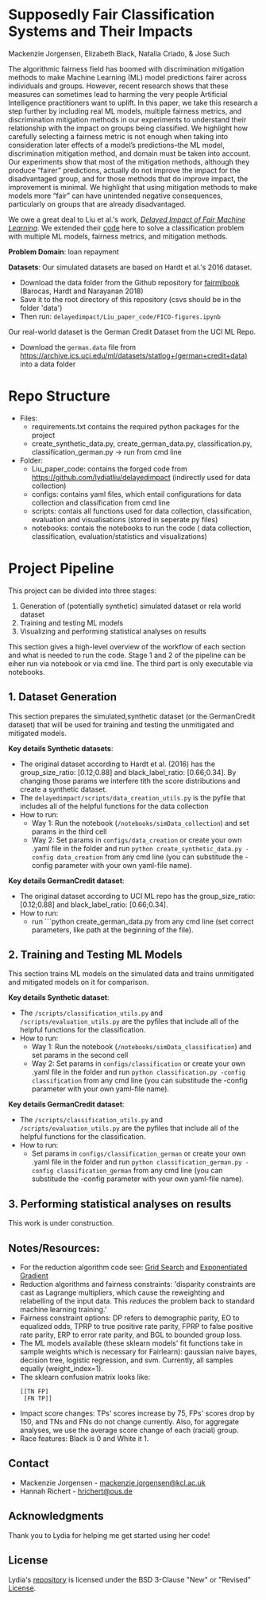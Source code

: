# Supposedly Fair Classification Systems and Their Impacts
Mackenzie Jorgensen, Elizabeth Black, Natalia Criado, & Jose Such

The algorithmic fairness field has boomed with discrimination mitigation methods to make Machine Learning (ML) model
predictions fairer across individuals and groups. However, recent research shows that these measures can sometimes lead
to harming the very people Artificial Intelligence practitioners want to uplift. In this paper, we take this research a step
further by including real ML models, multiple fairness metrics, and discrimination mitigation methods in our experiments to
understand their relationship with the impact on groups being classified. We highlight how carefully selecting a fairness
metric is not enough when taking into consideration later effects of a model’s predictions–the ML model, discrimination
mitigation method, and domain must be taken into account. Our experiments show that most of the mitigation methods,
although they produce “fairer” predictions, actually do not improve the impact for the disadvantaged group, and for those
methods that do improve impact, the improvement is minimal. We highlight that using mitigation methods to make models
more “fair” can have unintended negative consequences, particularly on groups that are already disadvantaged.

We owe a great deal to Liu et al.'s work, [*Delayed Impact of Fair Machine Learning*](https://arxiv.org/abs/1803.04383). We extended their [code](https://github.com/lydiatliu/delayedimpact) here to solve a classification problem with 
multiple ML models, fairness metrics, and mitigation methods. 

**Problem Domain**: loan repayment

**Datasets**:
Our simulated datasets are based on Hardt et al.'s 2016 dataset. 
- Download the data folder from the Github repository for [fairmlbook](https://github.com/fairmlbook/fairmlbook.github.io/tree/master/code/creditscore) (Barocas, Hardt and Narayanan 2018)
- Save it to the root directory of this repository (csvs should be in the folder 'data')
- Then run: ```delayedimpact/Liu_paper_code/FICO-figures.ipynb```

Our real-world dataset is the German Credit Dataset from the UCI ML Repo.
- Download the ```german.data``` file from https://archive.ics.uci.edu/ml/datasets/statlog+(german+credit+data) into a data folder

# Repo Structure
 - Files:
    - requirements.txt contains the required python packages for the project
    - create_synthetic_data.py, create_german_data.py, classification.py, classification_german.py -> run from cmd line
 - Folder:
    - Liu_paper_code: contains the forged code from https://github.com/lydiatliu/delayedimpact (indirectly used for data collection)
    - configs: contains yaml files, which entail configurations for data collection and classification from cmd line
    - scripts: contais all functions used for data collection, classification, evaluation and visualisations (stored in seperate py files)
    - notebooks: contais the notebooks to run the code ( data collection, classification, evaluation/statistics and visualizations)

# Project Pipeline

This project can be divided into three stages:
1. Generation of (potentially synthetic) simulated dataset or rela world dataset
2. Training and testing ML models
3. Visualizing and performing statistical analyses on results

This section gives a high-level overview of the workflow of each section and what is needed to run the code.
Stage 1 and 2 of the pipeline can be eiher run via notebook or via cmd line. The third part is only executable via notebooks.

## 1. Dataset Generation

This section prepares the simulated,synthetic dataset (or the GermanCredit dataset) that will be used for training and testing the unmitigated and mitigated models. 
  
**Key details Synthetic datasets**:
- The original dataset according to Hardt et al. (2016) has the group_size_ratio: [0.12;0.88] and black_label_ratio: [0.66;0.34]. 
  By changing those params we interfere tith the score distributions and create a synthetic dataset.
- The ```delayedimpact/scripts/data_creation_utils.py``` is the pyfile that includes all of the helpful functions for the data collection
- How to run:
  - Way 1: Run the notebook (```/notebooks/simData_collection```) and set params in the third cell
  - Way 2: Set params in ```configs/data_creation``` or create your own .yaml file in the folder and run ```python create_synthetic_data.py -config data_creation``` from any cmd line (you can substitude the -config parameter with your own yaml-file name).

**Key details GermanCredit dataset**:
- The original dataset according to UCI ML repo has the group_size_ratio: [0.12;0.88] and black_label_ratio: [0.66;0.34]. 
- How to run:
  - run ```python create_german_data.py from any cmd line (set correct parameters, like path at the beginning of the file).

## 2. Training and Testing ML Models

This section trains ML models on the simulated data and trains unmitigated and mitigated models on it for comparison. 

  
**Key details Synthetic dataset**:
- The ```/scripts/classification_utils.py``` and ```/scripts/evaluation_utils.py``` are the pyfiles that include all of the helpful functions for the classification.
- How to run:
  - Way 1: Run the notebook (```/notebooks/simData_classification```) and set params in the second cell
  - Way 2: Set params in ```configs/classification``` or create your own .yaml file in the folder and run ```python classification.py -config classification``` from any cmd line (you can substitude the -config parameter with your own yaml-file name).
  
**Key details GermanCredit dataset**:
- The ```/scripts/classification_utils.py``` and ```/scripts/evaluation_utils.py``` are the pyfiles that include all of the helpful functions for the classification.
- How to run:
  -  Set params in ```configs/classification_german``` or create your own .yaml file in the folder and run ```python classification_german.py -config classification_german``` from any cmd line (you can substitude the -config parameter with your own yaml-file name).


## 3. Performing statistical analyses on results

This work is under construction.

<!-- NOTES -->
## Notes/Resources:
- For the reduction algorithm code see: [Grid Search](https://github.com/fairlearn/fairlearn/blob/main/fairlearn/reductions/_grid_search/grid_search.py) and [Exponentiated Gradient](https://github.com/fairlearn/fairlearn/blob/main/fairlearn/reductions/_exponentiated_gradient/exponentiated_gradient.py)
- Reduction algorithms and fairness constraints: 'disparity constraints are cast as Lagrange multipliers, which cause the reweighting and relabelling of the input data. This *reduces* the problem back to standard machine learning training.'
- Fairness constraint options: DP refers to demographic parity, EO to equalized odds, TPRP to true positive rate parity, FPRP to false positive rate parity, ERP to error rate parity, and BGL to bounded group loss.
- The ML models available (these sklearn models' fit functions take in sample weights which is necessary for Fairlearn): gaussian naive bayes, decision tree, logistic regression, and svm. Currently, all samples equally (weight_index=1).
- The sklearn confusion matrix looks like:
  ```
  [[TN FP]
   [FN TP]]
  ```
- Impact score changes: TPs' scores increase by 75, FPs' scores drop by 150, and TNs and FNs do not change currently. Also, for aggregate analyses, we use the average score change of each (racial) group.
- Race features: Black is 0 and White it 1.   

<!-- CONTACT -->
## Contact
* Mackenzie Jorgensen - mackenzie.jorgensen@kcl.ac.uk
* Hannah Richert - hrichert@ous.de

<!-- ACKNOWLEDGEMENTS -->
## Acknowledgments
Thank you to Lydia for helping me get started using her code!

<!-- License -->
## License
Lydia's [repository](https://github.com/lydiatliu/delayedimpact) is licensed under the BSD 3-Clause "New" or "Revised" [License](https://github.com/lydiatliu/delayedimpact/blob/master/LICENSE).
